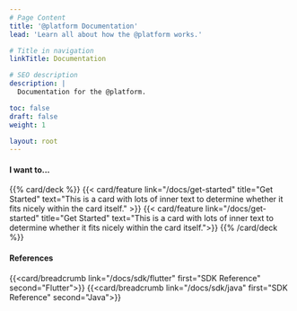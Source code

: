 ```yaml
---
# Page Content
title: '@platform Documentation'
lead: 'Learn all about how the @platform works.'

# Title in navigation
linkTitle: Documentation

# SEO description
description: |
  Documentation for the @platform.

toc: false
draft: false
weight: 1

layout: root
---
```


#### I want to...
{{% card/deck %}}
  {{< card/feature link="/docs/get-started" title="Get Started" text="This is a card with lots of inner text to determine whether it fits nicely within the card itself." >}}
  {{< card/feature link="/docs/get-started" title="Get Started" text="This is a card with lots of inner text to determine whether it fits nicely within the card itself.">}}
{{% /card/deck %}}

#### References
{{<card/breadcrumb link="/docs/sdk/flutter" first="SDK Reference" second="Flutter">}}
{{<card/breadcrumb link="/docs/sdk/java" first="SDK Reference" second="Java">}}
